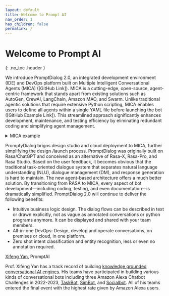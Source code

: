 ```yaml
---
layout: default
title: Welcome to Prompt AI
nav_order: 1
has_children: false
permalink: /
---
```

# Welcome to Prompt AI
{: .no_toc .header }

We introduce PromptDialog 2.0, an integrated development environment (IDE) and DevOps platform built on Multiple Intelligent Conversational Agents (MICA) ([GitHub Link]). MICA is a cutting-edge, open-source, agent-centric framework that stands apart from existing solutions such as AutoGen, CrewAI, LangChain, Amazon MAO, and Swarm. Unlike traditional agentic solutions that require extensive Python scripting, MICA enables users to define all agents within a single YAML file before launching the bot ([GitHub Example Link]). This streamlined approach significantly enhances development, maintenance, and testing efficiency by eliminating redundant coding and simplifying agent management.

<details>
  <summary>MICA example</summary>
  <pre><code>flows:
  transfer_money:
    type: llm agent
    description: This agent let users transfer money to a recipient.
    prompt: |
      You are a smart agent for handling transferring money request. When user ask for transferring money, 
      it is necessary to sequentially collect the recipient's information and the transfer amount. 
      Then, the function "check_transfer_funds" should be called to check whether the account balance is 
      sufficient to cover the transfer. If the balance is insufficient, it should return to the step of 
      requesting the transfer amount. Finally, before proceeding with the transfer, confirm with the user 
      whether the transfer should be made.
    args:
      - recipient
      - amount_of_money
    uses:
      - check_transfer_funds
  </code></pre>
</details>

PromptyDialog brigns design studio and cloud deployment to MICA, further simplifying the design /launch process.  PromptDialog was originally built on Rasa/ChatGPT and conceived as an alternative of Rasa-X, Rasa-Pro, and Rasa Studio.  Based on the user feedback, it becomes obvious that the traditional task-oriented dialogue system that separates natural language understanding (NLU), dialogue management (DM), and response generation is hard to maintain.  The new agent-based architecture offers a much better solution.  By transitioning from RASA to MICA, every aspect of bot development—including coding, testing, and even documentation—is dramatically simplified. PromptDialog 2.0 will continue to deliver the following benefits: 

* Intuitive business logic design. The dialog flows can be described in text or drawn explicitly, not as vague as annotated conversations or python programs anymore.  It can be displayed and shared with your team members.
* All-in-one DevOps: Design, develop and operate conversations, on premises or cloud, in one platform.
* Zero shot intent classification and entity recognition, less or even no annotation required.

[Xifeng Yan](https://sites.cs.ucsb.edu/~xyan/), PromptAI

Prof. Xifeng Yan has a track record of building [knowledge grounded conversational AI engines](https://sites.cs.ucsb.edu/~xyan/knowledgebase.html).  His teams have participated in building various kinds of conversational bots including three Amazon Alexa Chatbot Challenges in 2022-2023, [TaskBot](https://www.amazon.science/academic-engagements/amazon-launches-new-alexa-prize-taskbot-challenge), [SimBot](https://www.amazon.science/alexa-prize/simbot-challenge), and [Socialbot](https://www.amazon.science/alexa-prize/socialbot-grand-challenge/2022). All of his teams entered the final event with the highest rate given by Amazon Alexa users. 
